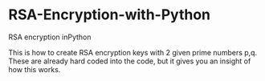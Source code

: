 # RSA-Encryption-with-Python
RSA encryption inPython 

This is how to create RSA encryption keys with 2 given prime numbers p,q.
These are already hard coded into the code, but it gives you an insight of how this works. 

